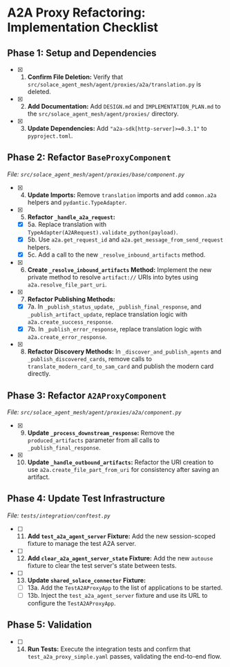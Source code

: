 # A2A Proxy Refactoring: Implementation Checklist

## Phase 1: Setup and Dependencies

- [x] 1. **Confirm File Deletion:** Verify that `src/solace_agent_mesh/agent/proxies/a2a/translation.py` is deleted.
- [x] 2. **Add Documentation:** Add `DESIGN.md` and `IMPLEMENTATION_PLAN.md` to the `src/solace_agent_mesh/agent/proxies/` directory.
- [x] 3. **Update Dependencies:** Add `"a2a-sdk[http-server]>=0.3.1"` to `pyproject.toml`.

## Phase 2: Refactor `BaseProxyComponent`

*File: `src/solace_agent_mesh/agent/proxies/base/component.py`*

- [x] 4. **Update Imports:** Remove `translation` imports and add `common.a2a` helpers and `pydantic.TypeAdapter`.
- [x] 5. **Refactor `_handle_a2a_request`:**
    - [x] 5a. Replace translation with `TypeAdapter(A2ARequest).validate_python(payload)`.
    - [x] 5b. Use `a2a.get_request_id` and `a2a.get_message_from_send_request` helpers.
    - [x] 5c. Add a call to the new `_resolve_inbound_artifacts` method.
- [x] 6. **Create `_resolve_inbound_artifacts` Method:** Implement the new private method to resolve `artifact://` URIs into bytes using `a2a.resolve_file_part_uri`.
- [x] 7. **Refactor Publishing Methods:**
    - [x] 7a. In `_publish_status_update`, `_publish_final_response`, and `_publish_artifact_update`, replace translation logic with `a2a.create_success_response`.
    - [x] 7b. In `_publish_error_response`, replace translation logic with `a2a.create_error_response`.
- [x] 8. **Refactor Discovery Methods:** In `_discover_and_publish_agents` and `_publish_discovered_cards`, remove calls to `translate_modern_card_to_sam_card` and publish the modern card directly.

## Phase 3: Refactor `A2AProxyComponent`

*File: `src/solace_agent_mesh/agent/proxies/a2a/component.py`*

- [x] 9. **Update `_process_downstream_response`:** Remove the `produced_artifacts` parameter from all calls to `_publish_final_response`.
- [x] 10. **Update `_handle_outbound_artifacts`:** Refactor the URI creation to use `a2a.create_file_part_from_uri` for consistency after saving an artifact.

## Phase 4: Update Test Infrastructure

*File: `tests/integration/conftest.py`*

- [ ] 11. **Add `test_a2a_agent_server` Fixture:** Add the new session-scoped fixture to manage the test A2A server.
- [ ] 12. **Add `clear_a2a_agent_server_state` Fixture:** Add the new `autouse` fixture to clear the test server's state between tests.
- [ ] 13. **Update `shared_solace_connector` Fixture:**
    - [ ] 13a. Add the `TestA2AProxyApp` to the list of applications to be started.
    - [ ] 13b. Inject the `test_a2a_agent_server` fixture and use its URL to configure the `TestA2AProxyApp`.

## Phase 5: Validation

- [ ] 14. **Run Tests:** Execute the integration tests and confirm that `test_a2a_proxy_simple.yaml` passes, validating the end-to-end flow.
